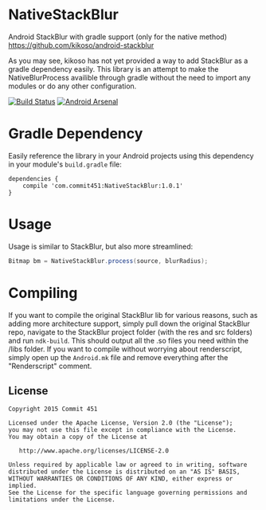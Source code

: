 # NativeStackBlur
Android StackBlur with gradle support (only for the native method) https://github.com/kikoso/android-stackblur

As you may see, kikoso has not yet provided a way to add StackBlur as a gradle dependency easily. This library is an attempt to make the NativeBlurProcess availible through gradle without the need to import any modules or do any other configuration.

[![Build Status](https://travis-ci.org/Commit451/NativeStackBlur.svg?branch=master)](https://travis-ci.org/Commit451/NativeStackBlur)  [![Android Arsenal](https://img.shields.io/badge/Android%20Arsenal-NativeStackBlur-green.svg?style=flat)](https://android-arsenal.com/details/1/2495)

# Gradle Dependency
Easily reference the library in your Android projects using this dependency in your module's `build.gradle` file:

```Gradle
dependencies {
    compile 'com.commit451:NativeStackBlur:1.0.1'
}
```

# Usage
Usage is similar to StackBlur, but also more streamlined:

```java
Bitmap bm = NativeStackBlur.process(source, blurRadius);
```

# Compiling
If you want to compile the original StackBlur lib for various reasons, such as adding more architecture support, simply pull down the original StackBlur repo, navigate to the StackBlur project folder (with the res and src folders) and run `ndk-build`. This should output all the .so files you need within the /libs folder. If you want to compile without worrying about renderscript, simply open up the `Android.mk` file and remove everything after the "Renderscript" comment.

License
--------

    Copyright 2015 Commit 451

    Licensed under the Apache License, Version 2.0 (the "License");
    you may not use this file except in compliance with the License.
    You may obtain a copy of the License at

       http://www.apache.org/licenses/LICENSE-2.0

    Unless required by applicable law or agreed to in writing, software
    distributed under the License is distributed on an "AS IS" BASIS,
    WITHOUT WARRANTIES OR CONDITIONS OF ANY KIND, either express or implied.
    See the License for the specific language governing permissions and
    limitations under the License.
